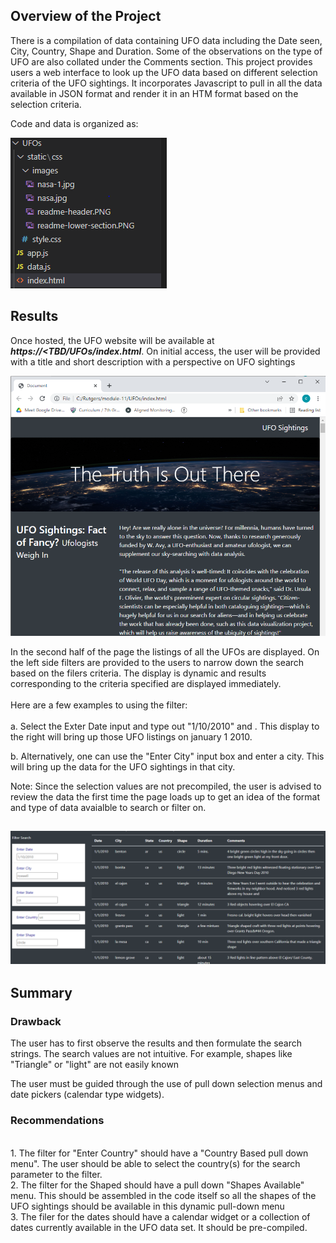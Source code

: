 ## Overview of the Project


There is a compilation of data containing UFO data including the Date seen, City, Country, Shape and Duration. Some of the observations on the type of UFO are also collated under the Comments section. This project provides users a web interface to look up the UFO data based on different selection criteria of the UFO sightings. It incorporates Javascript to pull in all the data available in JSON format and render it in an HTM format based on the selection criteria.

Code and data is organized as:

![Code-organization](static/css/images/Code-organization.PNG)

## Results


Once hosted, the UFO website will be available at ***https://<TBD/UFOs/index.html***. On initial access, the user will be provided with a title and short description with a perspective on UFO sightings

![readme-header](static/css/images/readme-header.PNG)



In the second half of the page the listings of all the UFOs are displayed. On the left side filters are provided to the users to narrow down the search based on the filers criteria. The display is dynamic and results corresponding to the criteria specified are displayed immediately.
<br>
<br>
Here are a few examples to using the  filter:
<br>
<br>
a. Select the Exter Date input and type out "1/10/2010" and <Enter>. This display to the right will bring up those UFO listings on january 1 2010.
  
b. Alternatively, one can use the "Enter City" input box and enter a city. This will bring up the data for the UFO sightings in that city.
  
Note: Since the selection values are not precompiled, the user is advised to review the data the first time the page loads up to get an idea of the format and type of data avaialble to search or filter on.

## ![readme-lower-section](static/css/images/readme-lower-section.PNG)



## Summary


### Drawback

The user has to first observe the results and then formulate the search strings. The search values are not intuitive. For example, shapes like "Triangle" or "light" are not easily known

The user must be guided through the use of pull down selection menus and date pickers (calendar type widgets).

### Recommendations
<br>
1. The filter for "Enter Country" should have a "Country Based pull down menu". The user should be able to select the country(s) for the search parameter to the filter.
 <br>
2. The filter for the Shaped should have a pull down "Shapes Available" menu. This should be assembled in the code itself so all the shapes of the UFO sightings should be available in this dynamic pull-down menu
  <BR>
3. The filer for the dates should have a calendar widget or a collection of dates currently available in the UFO data set. It should be pre-compiled.

